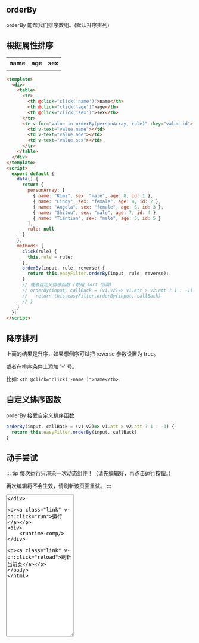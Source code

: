 <script>
    import Vue from 'vue'
    import EasyFilter from 'easy-filter'
    import '@style/style.scss'
    Vue.use(EasyFilter)
    const bus = new Vue()
    Vue.component('runtime-comp',(resolve)=>bus.$on('run',resolve))
    export default {
        data() {
          return {
            code:`{
  template:\`<div>
<table>
    <tr>
    <th :style="{ color: rule === 'name' ? '#3eaf7c' : (rule === '-name' ? '#e2777a' : 'black'),cursor: 'pointer' }" @click="click('name')">name</th>
    <th :style="{ color: rule === 'age' ? '#3eaf7c' : (rule === '-age' ? '#e2777a' : 'black'),cursor: 'pointer' }" @click="click('age')">age</th>
    <th :style="{ color: rule === 'sex' ? '#3eaf7c' : (rule === '-sex' ? '#e2777a' : 'black'),cursor: 'pointer' }" @click="click('sex')">sex</th>
    </tr>
    <tr v-for="value in orderBy(personArray, rule)" :key="value.id">
    <td v-text="value.name"></td>
    <td v-text="value.age"></td>
    <td v-text="value.sex"></td>
    </tr>
</table>
</div>\`,
  data(){
    return {
      personArray: [
        { name: "Kimi", sex: "male", age: 8, id: 1 },
        { name: "Cindy", sex: "female", age: 4, id: 2 },
        { name: "Angela", sex: "female", age: 6, id: 3 },
        { name: "Shitou", sex: "male", age: 7, id: 4 },
        { name: "Tiantian", sex: "male", age: 5, id: 5 }
      ],
      rule: null,
      reverse: false,
    }
  },
  methods:{
    click(rule) {
      if(this.reverse){
        this.rule = '-' + rule
      } else {
        this.rule = rule;
      }
      this.reverse = !this.reverse
    },
    orderBy(input, rule, reverse) {
      return this.easyFilter.orderBy(input, rule, reverse);
    }
  }
}
            `,
            personArray: [
              { name: "Kimi", sex: "male", age: 8, id: 1 },
              { name: "Cindy", sex: "female", age: 4, id: 2 },
              { name: "Angela", sex: "female", age: 6, id: 3 },
              { name: "Shitou", sex: "male", age: 7, id: 4 },
              { name: "Tiantian", sex: "male", age: 5, id: 5 }
            ],
            rule: null
          }
        },
        methods:{
          run(){
              bus.$emit('run', eval(`(function(){ return ${this.code} })()`))
          },
          reload(){
              window.location.reload()
          },
          click(rule) {
            this.rule = rule;
          },
          orderBy(input, rule, reverse) {
            return this.easyFilter.orderBy(input, rule, reverse);
          }
        }
    }
</script>
<style scoped lang="scss">
  @import '~@style/global.scss';
  .active {
    color:$themeColor;
  }
  th {
    cursor:pointer;
  }
</style>
## orderBy

orderBy 能帮我们排序数组。(默认升序排列)

## 根据属性排序

<div>
<table>
    <tr>
    <th :class="{active: rule === 'name' }" @click="click('name')">name</th>
    <th :class="{active: rule === 'age' }" @click="click('age')">age</th>
    <th :class="{active: rule === 'sex' }" @click="click('sex')">sex</th>
    </tr>
    <tr v-for="value in orderBy(personArray, rule)" :key="value.id">
    <td v-text="value.name"></td>
    <td v-text="value.age"></td>
    <td v-text="value.sex"></td>
    </tr>
</table>
</div>

```html
<template>
  <div>
    <table>
      <tr>
        <th @click="click('name')">name</th>
        <th @click="click('age')">age</th>
        <th @click="click('sex')">sex</th>
      </tr>
      <tr v-for="value in orderBy(personArray, rule)" :key="value.id">
        <td v-text="value.name"></td>
        <td v-text="value.age"></td>
        <td v-text="value.sex"></td>
      </tr>
    </table>
  </div>
</template>
<script>
  export default {
    data() {
      return {
        personArray: [
          { name: "Kimi", sex: "male", age: 8, id: 1 },
          { name: "Cindy", sex: "female", age: 4, id: 2 },
          { name: "Angela", sex: "female", age: 6, id: 3 },
          { name: "Shitou", sex: "male", age: 7, id: 4 },
          { name: "Tiantian", sex: "male", age: 5, id: 5 }
        ],
        rule: null
      }
    },
    methods: {
      click(rule) {
        this.rule = rule;
      },
      orderBy(input, rule, reverse) {
        return this.easyFilter.orderBy(input, rule, reverse);
      }
      // 或者自定义排序函数 (数组 sort 回调)
      // orderBy(input, callBack = (v1,v2)=> v1.att > v2.att ? 1 : -1) {
      //   return this.easyFilter.orderBy(input, callBack)
      // }
    }
  };
</script>
```

## 降序排列

上面的结果是升序，如果想倒序可以把 reverse 参数设置为 true。

或者在排序条件上添加 '-' 号。

比如: `<th @click="click('-name')">name</th>`.

## 自定义排序函数

orderBy 接受自定义排序函数

```js
orderBy(input, callBack = (v1,v2)=> v1.att > v2.att ? 1 : -1) {
  return this.easyFilter.orderBy(input, callBack)
}
```

## 动手尝试

::: tip
每次运行只渲染一次动态组件！（请先编辑好，再点击运行按钮。）

再次编辑将不会生效，请刷新该页面重试。
:::

<div>
   <textarea style="height:380px" v-model="code"/>
</div>

<a class="link" v-on:click="run">运行</a>

<div>
    <runtime-comp/>
</div>

<a class="link" v-on:click="reload">刷新当前页</a>